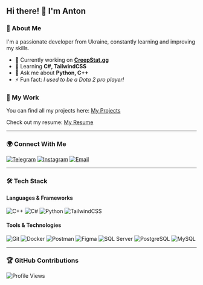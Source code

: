 ## Hi there! 👋 I'm Anton


### 🚀 About Me
I'm a passionate developer from Ukraine, constantly learning and improving my skills.

- 🔭 Currently working on **[CreepStat.gg](https://github.com/tosentai/CreepStat)**
- 🌱 Learning **C#, TailwindCSS**
- 💬 Ask me about **Python, C++**
- ⚡ Fun fact: *I used to be a Dota 2 pro player!*

### 📂 My Work
You can find all my projects here: [My Projects](https://docs.google.com/document/d/1z5UJjqQxiNBWr9zoG6a-B8S5kgIqqu9FP7SKdSgwu9U/edit?tab=t.0)

Check out my resume: [My Resume](https://drive.google.com/file/d/1y7exw3U08XPwesL9eyLnytiV3XBQ-HIC/view?usp=sharing)

---

### 🌍 Connect With Me
[![Telegram](https://img.shields.io/badge/Telegram-26A5E4?style=for-the-badge&logo=telegram&logoColor=white)](https://t.me/tosentai)
[![Instagram](https://img.shields.io/badge/Instagram-E4405F?style=for-the-badge&logo=instagram&logoColor=white)](https://instagram.com/tosentai_)
[![Email](https://img.shields.io/badge/Email-D14836?style=for-the-badge&logo=gmail&logoColor=white)](mailto:anton.anpilohov@gmail.com)

---

### 🛠️ Tech Stack
#### Languages & Frameworks
![C++](https://img.shields.io/badge/C++-00599C?style=for-the-badge&logo=c%2B%2B&logoColor=white)
![C#](https://img.shields.io/badge/C%23-239120?style=for-the-badge&logo=c-sharp&logoColor=white)
![Python](https://img.shields.io/badge/Python-3776AB?style=for-the-badge&logo=python&logoColor=white)
![TailwindCSS](https://img.shields.io/badge/TailwindCSS-06B6D4?style=for-the-badge&logo=tailwindcss&logoColor=white)

#### Tools & Technologies
![Git](https://img.shields.io/badge/Git-F05032?style=for-the-badge&logo=git&logoColor=white)
![Docker](https://img.shields.io/badge/Docker-2496ED?style=for-the-badge&logo=docker&logoColor=white)
![Postman](https://img.shields.io/badge/Postman-FF6C37?style=for-the-badge&logo=postman&logoColor=white)
![Figma](https://img.shields.io/badge/Figma-F24E1E?style=for-the-badge&logo=figma&logoColor=white)
![SQL Server](https://img.shields.io/badge/SQL%20Server-CC2927?style=for-the-badge&logo=microsoft-sql-server&logoColor=white)
![PostgreSQL](https://img.shields.io/badge/PostgreSQL-316192?style=for-the-badge&logo=postgresql&logoColor=white)
![MySQL](https://img.shields.io/badge/MySQL-4479A1?style=for-the-badge&logo=mysql&logoColor=white)

---





### 🏆 GitHub Contributions
![Profile Views](https://komarev.com/ghpvc/?username=tosentai&label=Profile%20views&color=0e75b6&style=flat)
